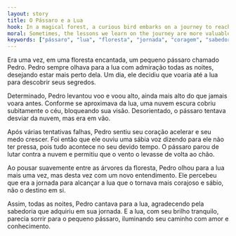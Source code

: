 ```yaml
---
layout: story
title: O Pássaro e a Lua
hook: In a magical forest, a curious bird embarks on a journey to reach the mesmerizing moon. Will the bird succeed in its enchanting quest, or will it learn a valuable lesson along the way?
moral: Sometimes, the lessons we learn on the journey are more valuable than the destination itself.
keywords: ["pássaro", "lua", "floresta", "jornada", "coragem", "sabedoria"]
---
```


Era uma vez, em uma floresta encantada, um pequeno pássaro chamado Pedro. Pedro sempre olhava para a lua com admiração todas as noites, desejando estar mais perto dela. Um dia, ele decidiu que voaria até a lua para descobrir seus segredos.

Determinado, Pedro levantou voo e voou alto, ainda mais alto do que jamais voara antes. Conforme se aproximava da lua, uma nuvem escura cobriu subitamente o céu, bloqueando sua visão. Desorientado, o pássaro tentava desviar da nuvem, mas era em vão.

Após várias tentativas falhas, Pedro sentiu seu coração acelerar e seu medo crescer. Foi então que ele ouviu uma sábia voz dizendo para ele não ter pressa, pois tudo acontece no seu devido tempo. O pássaro parou de lutar contra a nuvem e permitiu que o vento o levasse de volta ao chão.

Ao pousar suavemente entre as árvores da floresta, Pedro olhou para a lua mais uma vez, mas desta vez com um novo entendimento. Ele percebeu que era a jornada para alcançar a lua que o tornava mais corajoso e sábio, não o destino em si.

Assim, todas as noites, Pedro cantava para a lua, agradecendo pela sabedoria que adquiriu em sua jornada. E a lua, com seu brilho tranquilo, parecia sorrir para o pequeno pássaro, iluminando seu caminho com amor e conhecimento.
